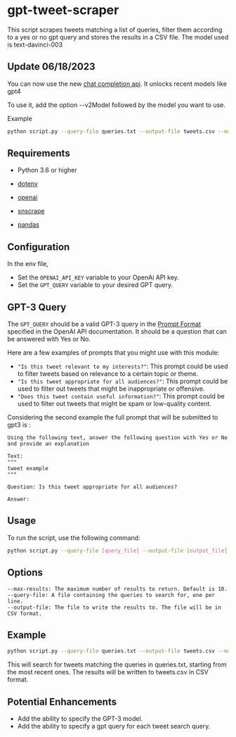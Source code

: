 # gpt-tweet-scraper
This script scrapes tweets matching a list of queries, filter them according to a yes or no gpt query and stores the results in a CSV file.
The model used is text-davinci-003

## Update 06/18/2023
You can now use the new [chat completion api](https://platform.openai.com/docs/guides/gpt/chat-completions-api). It unlocks recent models like gpt4

To use it, add the option --v2Model followed by the model you want to use.

Example
  ```bash
 python script.py --query-file queries.txt --output-file tweets.csv --max-results 10 --v2Model gpt-3.5-turbo   
  ```


## Requirements
- Python 3.6 or higher

- [dotenv](https://pypi.org/project/python-dotenv/)
- [openai](https://pypi.org/project/openai/)
- [snscrape](https://pypi.org/project/snscrape/)
- [pandas](https://pypi.org/project/pandas/)

## Configuration
In the env file,

- Set the `OPENAI_API_KEY` variable to your OpenAi API key.
- Set the `GPT_QUERY` variable to your desired GPT query.

## GPT-3 Query

The `GPT_QUERY` should be a valid GPT-3 query in the [Prompt Format](https://beta.openai.com/docs/api-reference/completions/create#prompt-format) specified in the OpenAI API documentation. It should be a question that can be answered with Yes or No.

Here are a few examples of prompts that you might use with this module:

- `"Is this tweet relevant to my interests?"`: This prompt could be used to filter tweets based on relevance to a certain topic or theme.
- `"Is this tweet appropriate for all audiences?"`: This prompt could be used to filter out tweets that might be inappropriate or offensive.
- `"Does this tweet contain useful information?"`: This prompt could be used to filter out tweets that might be spam or low-quality content.

Considering the second example the full prompt that will be submitted to gpt3 is :

```
Using the following text, answer the following question with Yes or No and provide an explanation

Text:
"""
tweet example
"""

Question: Is this tweet appropriate for all audiences?

Answer:
```

## Usage

To run the script, use the following command:

```bash
python script.py --query-file [query_file] --output-file [output_file]
```

## Options

    --max-results: The maximum number of results to return. Default is 10.
    --query-file: A file containing the queries to search for, one per line.
    --output-file: The file to write the results to. The file will be in CSV format.
 

## Example

  ```bash
  python script.py --query-file queries.txt --output-file tweets.csv --max-results 100
  ```
This will search for tweets matching the queries in queries.txt, starting from the most recent ones. The results will be written to tweets.csv in CSV format.


## Potential Enhancements
- Add the ability to specify the GPT-3 model.
- Add the ability to specify a gpt query for each tweet search query.
